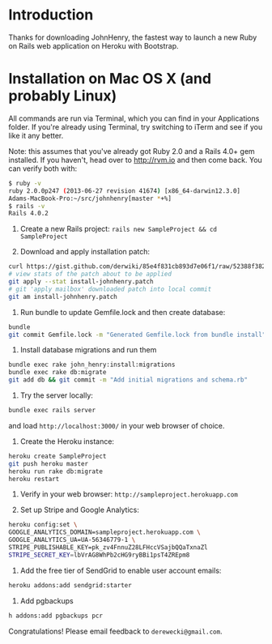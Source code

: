 # Introduction
Thanks for downloading JohnHenry, the fastest way to launch a new Ruby on
Rails web application on Heroku with Bootstrap.

# Installation on Mac OS X (and probably Linux)
All commands are run via Terminal, which you can find in your
Applications folder. If you're already using Terminal, try switching to iTerm
and see if you like it any better.

Note: this assumes that you've already got Ruby 2.0 and a Rails 4.0+ gem
installed. If you haven't, head over to http://rvm.io and then come back. You
can verify both with:

```bash
$ ruby -v
ruby 2.0.0p247 (2013-06-27 revision 41674) [x86_64-darwin12.3.0]
Adams-MacBook-Pro:~/src/johnhenry[master *+%]
$ rails -v
Rails 4.0.2
```

1. Create a new Rails project:
   `rails new SampleProject && cd SampleProject`

1. Download and apply installation patch:
```bash
curl https://gist.github.com/derwiki/85e4f831cb893d7e06f1/raw/52388f3823a53773ee07c00e61e4c0031a4e7b75/install-john-henry-rails.patch > install-johnhenry.patch
# view stats of the patch about to be applied
git apply --stat install-johnhenry.patch
# git 'apply mailbox' downloaded patch into local commit
git am install-johnhenry.patch
```
1. Run bundle to update Gemfile.lock and then create database:
```bash
bundle
git commit Gemfile.lock -m "Generated Gemfile.lock from bundle install"
```

1. Install database migrations and run them
```bash
bundle exec rake john_henry:install:migrations
bundle exec rake db:migrate
git add db && git commit -m "Add initial migrations and schema.rb"
```

1. Try the server locally:
```bash
bundle exec rails server
```
and load `http://localhost:3000/` in your web browser of choice.

1. Create the Heroku instance:
```bash
heroku create SampleProject
git push heroku master
heroku run rake db:migrate
heroku restart
```

1. Verify in your web browser: `http://sampleproject.herokuapp.com`

1. Set up Stripe and Google Analytics:
```bash
heroku config:set \
GOOGLE_ANALYTICS_DOMAIN=sampleproject.herokuapp.com \
GOOGLE_ANALYTICS_UA=UA-56346779-1 \
STRIPE_PUBLISHABLE_KEY=pk_zv4FnnuZ28LFHccVSajbQQaTxnaZl
STRIPE_SECRET_KEY=lbVrAG8WhPb2cHG9ryBBi1psT4ZREpm8
```

1. Add the free tier of SendGrid to enable user account emails:
```bash
heroku addons:add sendgrid:starter
```

1. Add pgbackups
```bash
h addons:add pgbackups pcr
```
Congratulations! Please email feedback to `derewecki@gmail.com`.
